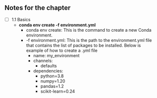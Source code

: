 ## Notes for the chapter
- [ ] 1.1 Basics
  - **conda env create -f environment.yml**
    - conda env create: This is the command to create a new Conda environment.
    - -f environment.yml: This is the path to the environment.yml file that contains the list of packages to be installed.
    Below is example of how to create a .yml file
      - name: my_environment
      - channels:
          - defaults
      - dependencies:
        - python=3.8
        - numpy=1.20
        - pandas=1.2
        - scikit-learn=0.24
